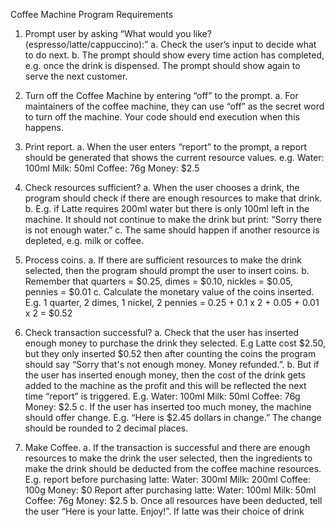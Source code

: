 Coffee Machine Program Requirements

1. Prompt user by asking “What would you like? (espresso/latte/cappuccino):”
  a. Check the user’s input to decide what to do next.
  b. The prompt should show every time action has completed, e.g. once the drink is dispensed. The prompt should show again to serve the next customer.
     
2. Turn off the Coffee Machine by entering “off” to the prompt.
  a. For maintainers of the coffee machine, they can use “off” as the secret word to turn off the machine. Your code should end execution when this happens.

3. Print report.
  a. When the user enters “report” to the prompt, a report should be generated that shows the current resource values. e.g.
     Water: 100ml
     Milk: 50ml
     Coffee: 76g
     Money: $2.5

4. Check resources sufficient?
  a. When the user chooses a drink, the program should check if there are enough resources to make that drink.
  b. E.g. if Latte requires 200ml water but there is only 100ml left in the machine. It should not continue to make the drink but print: “Sorry there is not enough water.”
  c. The same should happen if another resource is depleted, e.g. milk or coffee.

5. Process coins.
  a. If there are sufficient resources to make the drink selected, then the program should prompt the user to insert coins.
  b. Remember that quarters = $0.25, dimes = $0.10, nickles = $0.05, pennies = $0.01
  c. Calculate the monetary value of the coins inserted. E.g. 1 quarter, 2 dimes, 1 nickel, 2 pennies = 0.25 + 0.1 x 2 + 0.05 + 0.01 x 2 = $0.52

6. Check transaction successful?
  a. Check that the user has inserted enough money to purchase the drink they selected. E.g Latte cost $2.50, but they only inserted $0.52 then after counting the coins the program should say “Sorry that's not enough money. Money refunded.”.
  b. But if the user has inserted enough money, then the cost of the drink gets added to the machine as the profit and this will be reflected the next time “report” is triggered. E.g.
     Water: 100ml
     Milk: 50ml
     Coffee: 76g
     Money: $2.5
  c. If the user has inserted too much money, the machine should offer change. E.g. “Here is $2.45 dollars in change.” The change should be rounded to 2 decimal places.

7. Make Coffee.
  a. If the transaction is successful and there are enough resources to make the drink the user selected, then the ingredients to make the drink should be deducted from the coffee machine resources.
     E.g. report before purchasing latte:
     Water: 300ml
     Milk: 200ml
     Coffee: 100g
     Money: $0
     Report after purchasing latte:
     Water: 100ml
     Milk: 50ml
     Coffee: 76g
     Money: $2.5
  b. Once all resources have been deducted, tell the user “Here is your latte. Enjoy!”. If latte was their choice of drink
